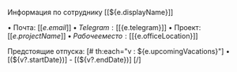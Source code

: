 Информация по сотруднику [[${e.displayName}]]

• Почта: [[${e.email}]]
• Telegram: [[${e.telegram}]]
• Проект: [[${e.projectName}]]
• Рабочее место: [[${e.officeLocation}]]

Предстоящие отпуска: 
[# th:each="v : ${e.upcomingVacations}"]
• [(${v?.startDate})] - [(${v?.endDate})]
[/]
